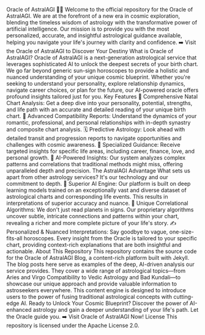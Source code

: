 
Oracle of AstralAGI 🔮✨
Welcome to the official repository for the Oracle of AstralAGI. We are at the forefront of a new era in cosmic exploration, blending the timeless wisdom of astrology with the transformative power of artificial intelligence.
Our mission is to provide you with the most personalized, accurate, and insightful astrological guidance available, helping you navigate your life's journey with clarity and confidence.
➡️ Visit the Oracle of AstralAGI to Discover Your Destiny
What is Oracle of AstralAGI?
Oracle of AstralAGI is a next-generation astrological service that leverages sophisticated AI to unlock the deepest secrets of your birth chart. We go far beyond generic sun-sign horoscopes to provide a holistic and nuanced understanding of your unique cosmic blueprint.
Whether you're seeking to understand your personality, explore relationship dynamics, navigate career choices, or plan for the future, our AI-powered oracle offers profound insights tailored just for you.
Key Features
🌌 Comprehensive Natal Chart Analysis: Get a deep dive into your personality, potential, strengths, and life path with an accurate and detailed reading of your unique birth chart.
💞 Advanced Compatibility Reports: Understand the dynamics of your romantic, professional, and personal relationships with in-depth synastry and composite chart analysis.
🗓️ Predictive Astrology: Look ahead with detailed transit and progression reports to navigate opportunities and challenges with cosmic awareness.
💼 Specialized Guidance: Receive targeted insights for specific life areas, including career, finance, love, and personal growth.
🧠 AI-Powered Insights: Our system analyzes complex patterns and correlations that traditional methods might miss, offering unparalleled depth and precision.
The AstralAGI Advantage
What sets us apart from other astrology services? It's our technology and our commitment to depth.
🤖 Superior AI Engine: Our platform is built on deep learning models trained on an exceptionally vast and diverse dataset of astrological charts and corresponding life events. This results in interpretations of superior accuracy and nuance.
💫 Unique Correlational Algorithms: We don't just read planets in signs. Our proprietary algorithms uncover subtle, intricate connections and patterns within your chart, revealing a richer and more complete picture of your life's story.
✍️ Personalized & Nuanced Interpretations: Say goodbye to vague, one-size-fits-all horoscopes. Every insight from the Oracle is tailored to your specific chart, providing context-rich explanations that are both insightful and actionable.
About This Repository
This repository contains the source code for the Oracle of AstralAGI Blog, a content-rich platform built with Jekyll.
The blog posts here serve as examples of the deep, AI-driven analysis our service provides. They cover a wide range of astrological topics—from Aries and Virgo Compatibility to Vedic Astrology and Bad Kundali—to showcase our unique approach and provide valuable information to astroseekers everywhere. This content engine is designed to introduce users to the power of fusing traditional astrological concepts with cutting-edge AI.
Ready to Unlock Your Cosmic Blueprint?
Discover the power of AI-enhanced astrology and gain a deeper understanding of your life's path. Let the Oracle guide you.
➡️ Visit Oracle of AstralAGI Now!
License
This repository is licensed under the Apache License 2.0.
